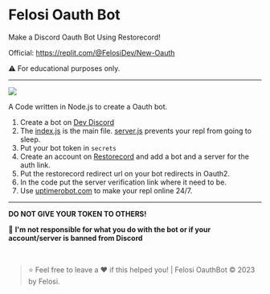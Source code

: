 # Felosi Oauth Bot
Make a Discord Oauth Bot Using Restorecord!

Official: https://replit.com/@FelosiDev/New-Oauth

⚠️ For educational purposes only.

----

![](https://cdn.discordapp.com/attachments/1117800455909691515/1119105039491932171/standard.gif)

A Code written in Node.js to create a Oauth bot.

1. Create a bot on [Dev Discord](https://discord.com/developers/applications)
2. The [index.js](https://replit.com/@FelosiDev/New-Oauth#index.js) is the main file. [server.js](https://replit.com/@FelosiDev/New-Oauth#server.js) prevents your repl from going to sleep.
3. Put your bot token in `secrets`
5. Create an account on [Restorecord](https://restorecord.com/) and add a bot and a server for the auth link.
6. Put the restorecord redirect url on your bot redirects in Oauth2.
7. In the code put the server verification link where it need to be.
6. Use [uptimerobot.com](https://uptimerobot.com) to make your repl online 24/7.

----

**DO NOT GIVE YOUR TOKEN TO OTHERS!**

🔰 **I'm not responsible for what you do with the bot or if your account/server is banned from Discord**

</br>

> ⭐ Feel free to leave a ❤️ if this helped you! | Felosi OauthBot © 2023 by Felosi.


